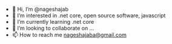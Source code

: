 - 👋 Hi, I’m @nageshajab
- 👀 I’m interested in .net core, open source software, javascript
- 🌱 I’m currently learning .net core
- 💞️ I’m looking to collaborate on ...
- 📫 How to reach me nageshajaba@gmail.com

<!---
nageshajab/nageshajab is a ✨ special ✨ repository because its `README.md` (this file) appears on your GitHub profile.
You can click the Preview link to take a look at your changes.
--->
